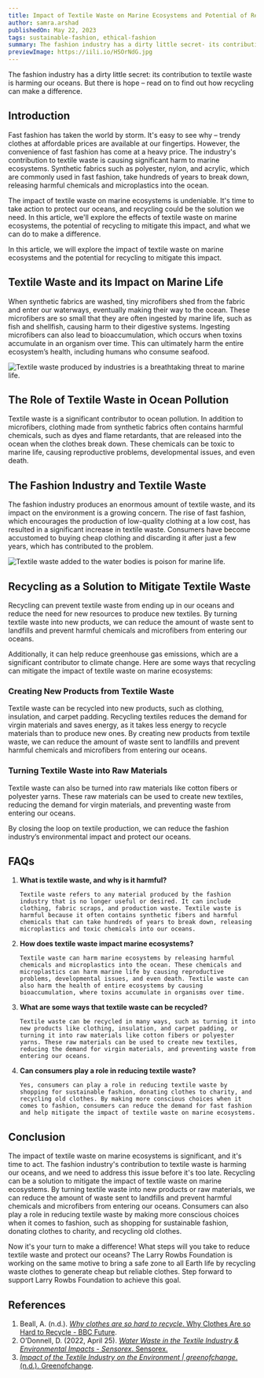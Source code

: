 ```yaml
---
title: Impact of Textile Waste on Marine Ecosystems and Potential of Recycling to Mitigate this
author: samra.arshad
publishedOn: May 22, 2023
tags: sustainable-fashion, ethical-fashion
summary: The fashion industry has a dirty little secret- its contribution to textile waste is harming our ocean | Read on to find out how recycling can make a difference.
previewImage: https://iili.io/HSOrNdG.jpg
---
```


The fashion industry has a dirty little secret: its contribution to textile waste is harming our oceans. But there is hope – read on to find out how recycling can make a difference.

## Introduction

Fast fashion has taken the world by storm. It's easy to see why – trendy clothes at affordable prices are available at our fingertips. However, the convenience of fast fashion has come at a heavy price. The industry's contribution to textile waste is causing significant harm to marine ecosystems. Synthetic fabrics such as polyester, nylon, and acrylic, which are commonly used in fast fashion, take hundreds of years to break down, releasing harmful chemicals and microplastics into the ocean.

The impact of textile waste on marine ecosystems is undeniable. It's time to take action to protect our oceans, and recycling could be the solution we need. In this article, we'll explore the effects of textile waste on marine ecosystems, the potential of recycling to mitigate this impact, and what we can do to make a difference.

In this article, we will explore the impact of textile waste on marine ecosystems and the potential for recycling to mitigate this impact.

## Textile Waste and its Impact on Marine Life

When synthetic fabrics are washed, tiny microfibers shed from the fabric and enter our waterways, eventually making their way to the ocean. These microfibers are so small that they are often ingested by marine life, such as fish and shellfish, causing harm to their digestive systems. Ingesting microfibers can also lead to bioaccumulation, which occurs when toxins accumulate in an organism over time. This can ultimately harm the entire ecosystem’s health, including humans who consume seafood.

![Textile waste produced by industries is a breathtaking threat to marine life.](https://iili.io/HSOrNdG.jpg)

## The Role of Textile Waste in Ocean Pollution

Textile waste is a significant contributor to ocean pollution. In addition to microfibers, clothing made from synthetic fabrics often contains harmful chemicals, such as dyes and flame retardants, that are released into the ocean when the clothes break down. These chemicals can be toxic to marine life, causing reproductive problems, developmental issues, and even death.

## The Fashion Industry and Textile Waste

The fashion industry produces an enormous amount of textile waste, and its impact on the environment is a growing concern. The rise of fast fashion, which encourages the production of low-quality clothing at a low cost, has resulted in a significant increase in textile waste. Consumers have become accustomed to buying cheap clothing and discarding it after just a few years, which has contributed to the problem.

![Textile waste added to the water bodies is poison for marine life. ](https://iili.io/HSO4up4.jpg)

## Recycling as a Solution to Mitigate Textile Waste

Recycling can prevent textile waste from ending up in our oceans and reduce the need for new resources to produce new textiles. By turning textile waste into new products, we can reduce the amount of waste sent to landfills and prevent harmful chemicals and microfibers from entering our oceans.

Additionally, it can help reduce greenhouse gas emissions, which are a significant contributor to climate change. Here are some ways that recycling can mitigate the impact of textile waste on marine ecosystems:

### Creating New Products from Textile Waste

Textile waste can be recycled into new products, such as clothing, insulation, and carpet padding. Recycling textiles reduces the demand for virgin materials and saves energy, as it takes less energy to recycle materials than to produce new ones. By creating new products from textile waste, we can reduce the amount of waste sent to landfills and prevent harmful chemicals and microfibers from entering our oceans.

### Turning Textile Waste into Raw Materials

Textile waste can also be turned into raw materials like cotton fibers or polyester yarns. These raw materials can be used to create new textiles, reducing the demand for virgin materials, and preventing waste from entering our oceans.

By closing the loop on textile production, we can reduce the fashion industry’s environmental impact and protect our oceans.

## FAQs

1.  **What is textile waste, and why is it harmful?**

        Textile waste refers to any material produced by the fashion industry that is no longer useful or desired. It can include clothing, fabric scraps, and production waste. Textile waste is harmful because it often contains synthetic fibers and harmful chemicals that can take hundreds of years to break down, releasing microplastics and toxic chemicals into our oceans.

2.  **How does textile waste impact marine ecosystems?**

        Textile waste can harm marine ecosystems by releasing harmful chemicals and microplastics into the ocean. These chemicals and microplastics can harm marine life by causing reproductive problems, developmental issues, and even death. Textile waste can also harm the health of entire ecosystems by causing bioaccumulation, where toxins accumulate in organisms over time.

3.  **What are some ways that textile waste can be recycled?**

        Textile waste can be recycled in many ways, such as turning it into new products like clothing, insulation, and carpet padding, or turning it into raw materials like cotton fibers or polyester yarns. These raw materials can be used to create new textiles, reducing the demand for virgin materials, and preventing waste from entering our oceans.

4.  **Can consumers play a role in reducing textile waste?**

        Yes, consumers can play a role in reducing textile waste by shopping for sustainable fashion, donating clothes to charity, and recycling old clothes. By making more conscious choices when it comes to fashion, consumers can reduce the demand for fast fashion and help mitigate the impact of textile waste on marine ecosystems.

## Conclusion

The impact of textile waste on marine ecosystems is significant, and it's time to act. The fashion industry's contribution to textile waste is harming our oceans, and we need to address this issue before it's too late. Recycling can be a solution to mitigate the impact of textile waste on marine ecosystems. By turning textile waste into new products or raw materials, we can reduce the amount of waste sent to landfills and prevent harmful chemicals and microfibers from entering our oceans. Consumers can also play a role in reducing textile waste by making more conscious choices when it comes to fashion, such as shopping for sustainable fashion, donating clothes to charity, and recycling old clothes.

Now it's your turn to make a difference! What steps will you take to reduce textile waste and protect our oceans? The Larry Rowbs Foundation is working on the same motive to bring a safe zone to all Earth life by recycling waste clothes to generate cheap but reliable clothes. Step forward to support Larry Rowbs Foundation to achieve this goal.

## References

1. Beall, A. (n.d.). [_Why clothes are so hard to recycle_](https://www.bbc.com/future/article/20200710-why-clothes-are-so-hard-to-recycle)[. Why Clothes Are so Hard to Recycle - BBC Future](https://www.bbc.com/future/article/20200710-why-clothes-are-so-hard-to-recycle).
2. O’Donnell, D. (2022, April 25). [_Water Waste in the Textile Industry & Environmental Impacts - Sensorex_](https://sensorex.com/water-waste-textile-industry-environmental-impacts/)[. Sensorex.](https://sensorex.com/water-waste-textile-industry-environmental-impacts/)
3. [_Impact of the Textile Industry on the Environment | greenofchange_](https://www.greenofchange.com/textile-pollution)[. (n.d.). Greenofchange](https://www.greenofchange.com/textile-pollution).

